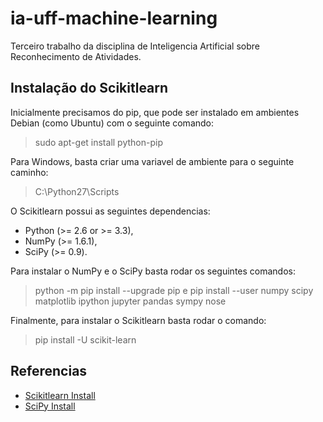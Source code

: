 # ia-uff-machine-learning
Terceiro trabalho da disciplina de Inteligencia Artificial sobre Reconhecimento de Atividades.

## Instalação do Scikitlearn
Inicialmente precisamos do pip, que pode ser instalado em ambientes Debian (como Ubuntu) com o seguinte comando:
> sudo apt-get install python-pip

Para Windows, basta criar uma variavel de ambiente para o seguinte caminho:
> C:\Python27\Scripts

O Scikitlearn possui as seguintes dependencias:
* Python (>= 2.6 or >= 3.3),
* NumPy (>= 1.6.1),
* SciPy (>= 0.9).

Para instalar o NumPy e o SciPy basta rodar os seguintes comandos:
> python -m pip install --upgrade pip
e
> pip install --user numpy scipy matplotlib ipython jupyter pandas sympy nose

Finalmente, para instalar o Scikitlearn basta rodar o comando:
> pip install -U scikit-learn

## Referencias
* <a href="http://scikit-learn.org/stable/install.html#installing-the-latest-release"> Scikitlearn Install </a>
* <a href="https://www.scipy.org/install.html"> SciPy Install </a> 
